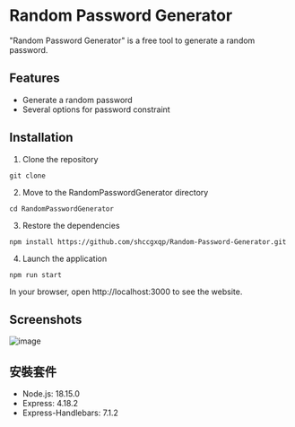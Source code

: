 # Random Password Generator

"Random Password Generator" is a free tool to generate a random password.

## Features

- Generate a random password
- Several options for password constraint

## Installation

1. Clone the repository

```
git clone
```

2. Move to the RandomPasswordGenerator directory

```
cd RandomPasswordGenerator
```

3. Restore the dependencies

```
npm install https://github.com/shccgxqp/Random-Password-Generator.git
```

4. Launch the application

```
npm run start
```

In your browser, open http://localhost:3000 to see the website.

## Screenshots

![image]()

## 安裝套件

- Node.js: 18.15.0
- Express: 4.18.2
- Express-Handlebars: 7.1.2

